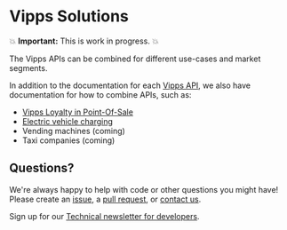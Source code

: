 <!-- START_METADATA
---
title: Introduction
sidebar_position: 1
hide_table_of_contents: true
pagination_next: null
pagination_prev: null
---
END_METADATA -->

# Vipps Solutions

💥 **Important:** This is work in progress. 💥

The Vipps APIs can be combined for different use-cases and market segments.

In addition to the documentation for each
[Vipps API](https://vippsas.github.io/vipps-developer-docs/docs/APIs/),
we also have documentation for how to combine APIs, such as:

* [Vipps Loyalty in Point-Of-Sale](https://vippsas.github.io/vipps-developer-docs/docs/vipps-solutions/loyalty-in-pos/)
* [Electric vehicle charging](https://vippsas.github.io/vipps-developer-docs/docs/vipps-solutions/ev-charging/)
* Vending machines (coming)
* Taxi companies (coming)

## Questions?

We're always happy to help with code or other questions you might have!
Please create an [issue](https://github.com/vippsas/vipps-solutions/issues),
a [pull request](https://github.com/vippsas/vipps-solutions/pulls),
or [contact us](https://github.com/vippsas/vipps-developers/blob/master/contact.md).

Sign up for our [Technical newsletter for developers](https://github.com/vippsas/vipps-developers/tree/master/newsletters).

